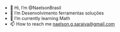 - 👋 Hi, I’m @NaelsonBrasil
- 👀 I’m Desenvolvimento ferramentas soluções
- 🌱 I’m currently learning Math 
- 📫 How to reach me naelson.g.saraiva@gmail.com
